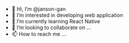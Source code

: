 - 👋 Hi, I’m @janson-gan
- 👀 I’m interested in developing web application
- 🌱 I’m currently learning React Native
- 💞️ I’m looking to collaborate on ...
- 📫 How to reach me ...

<!---
janson-gan/janson-gan is a ✨ special ✨ repository because its `README.md` (this file) appears on your GitHub profile.
You can click the Preview link to take a look at your changes.
--->
